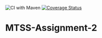 ![CI with Maven](https://github.com/GiovanniCol99/MTSS-Assignment-2/actions/workflows/main.yml/badge.svg)
[![Coverage Status](https://coveralls.io/repos/github/GiovanniCol99/MTSS-Assignment-2/badge.svg?branch=master&kill_cache=1)](https://coveralls.io/github/GiovanniCol99/MTSS-Assignment-2)
# MTSS-Assignment-2
